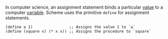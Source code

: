 In computer science, an assignment statement binds a particular [value](wiki:value) to a computer [variable](wiki:variable). Scheme uses the primitive `define` for assignment statements.

    (define a 1)                ;; Assigns the value 1 to `a`
    (define (square x) (* x x)) ;; Assigns the procedure to `square`